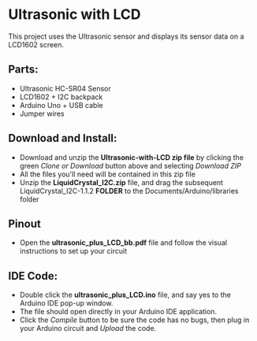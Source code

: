 # Ultrasonic with LCD
This project uses the Ultrasonic sensor and displays its sensor data on a LCD1602 screen.

## Parts:

- Ultrasonic HC-SR04 Sensor
- LCD1602 + I2C backpack
- Arduino Uno + USB cable
- Jumper wires
  
## Download and Install:

- Download and unzip the **Ultrasonic-with-LCD zip file** by clicking the green *Clone or Download* button above and selecting *Download ZIP* 
- All the files you'll need will be contained in this zip file
- Unzip the **LiquidCrystal_I2C.zip** file, and drag the subsequent LiquidCrystal_I2C-1.1.2 **FOLDER** to the Documents/Arduino/libraries folder  


## Pinout
- Open the **ultrasonic_plus_LCD_bb.pdf** file and follow the visual instructions to set up your circuit


## IDE Code:

- Double click the **ultrasonic_plus_LCD.ino** file, and say yes to the Arduino IDE pop-up window.
- The file should open directly in your Arduino IDE application.  
- Click the *Compile* button to be sure the code has no bugs, then plug in your Arduino circuit and *Upload* the code.




